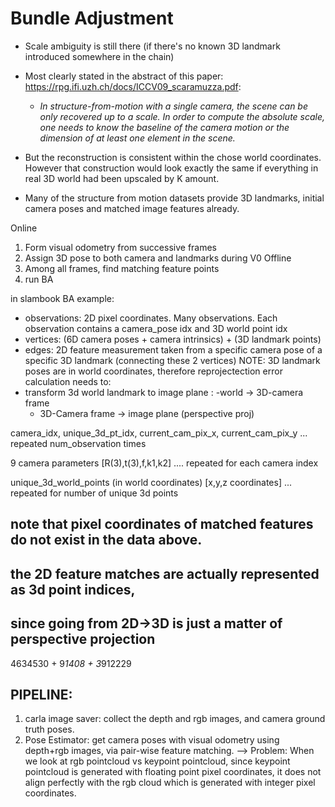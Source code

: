 # Bundle Adjustment
- Scale ambiguity is still there (if there's no known 3D landmark introduced somewhere in the chain)
- Most clearly stated in the abstract of this paper: https://rpg.ifi.uzh.ch/docs/ICCV09_scaramuzza.pdf:
    - *In structure-from-motion with a single camera, the scene can be only recovered up to a scale. In order to compute the absolute scale, one needs to know the baseline of the camera motion or the dimension of at least one element in the scene.*
- But the reconstruction is consistent within the chose world coordinates. However that construction would look exactly the same if everything in real 3D world had been upscaled by K amount.

 - Many of the structure from motion datasets provide 3D landmarks, initial camera poses and matched image features already.

 
Online
 1) Form visual odometry from successive frames
 2) Assign 3D pose to both camera and landmarks during V0
Offline
 3) Among all frames, find matching feature points
 4) run BA



 in slambook BA example:
 - observations: 2D pixel coordinates. Many observations. Each observation contains a camera_pose idx and 3D world point idx
 - vertices: (6D camera poses + camera intrinsics) + (3D landmark points)
 - edges: 2D feature measurement taken from a specific camera pose of a specific 3D landmark (connecting these 2 vertices)
 NOTE: 3D landmark poses are in world coordinates, therefore reprojectection error calculation needs to:
 - transform 3d world landmark to image plane :
    -world -> 3D-camera frame 
    - 3D-Camera frame -> image plane  (perspective proj)


<!-- Washington dataset: -->
camera_idx, unique_3d_pt_idx, current_cam_pix_x, current_cam_pix_y
...
repeated num_observation times

9 camera parameters
[R(3),t(3),f,k1,k2]
....
repeated for each camera index

unique_3d_world_points (in world coordinates)
[x,y,z coordinates] 
...
repeated for number of unique 3d points

## note that pixel coordinates of matched features do not exist in the data above.
## the 2D feature matches are actually represented as 3d point indices, 
## since going from 2D->3D is just a matter of perspective projection

4634530 + 9*1408 + 3*912229



## PIPELINE:
1) carla image saver: collect the depth and rgb images, and camera ground truth poses.
2) Pose Estimator: get camera poses with visual odometry using depth+rgb images, via pair-wise feature matching.
 --> Problem: When we look at rgb pointcloud vs keypoint pointcloud, since keypoint pointcloud is generated with floating point pixel coordinates,
 it does not align perfectly with the rgb cloud which is generated with integer pixel coordinates.